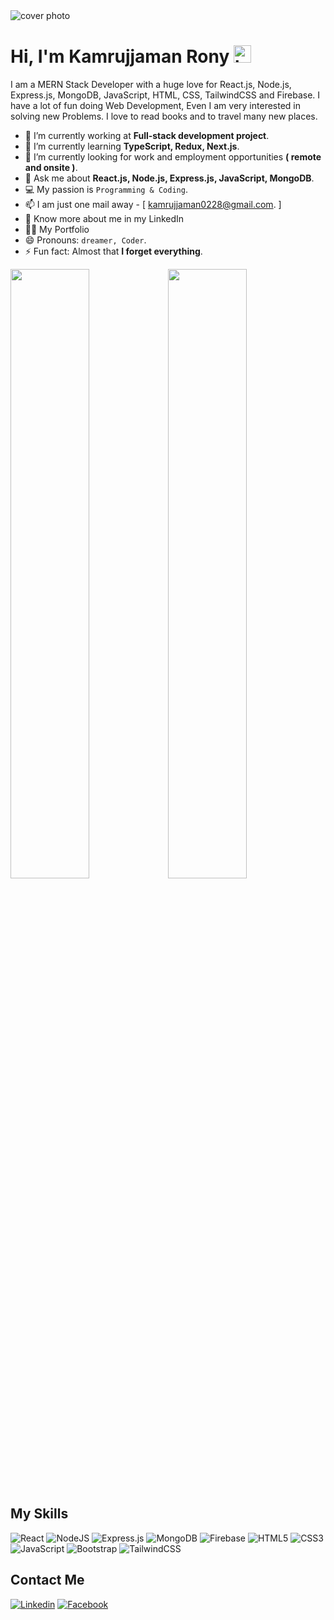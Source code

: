 <div class="align-center">
<img src="https://i.ibb.co/PMR5W1t/kamrujjaman-github-cover.png" alt="cover photo" />
</div>

# Hi, I'm Kamrujjaman Rony <img src="https://user-images.githubusercontent.com/1303154/88677602-1635ba80-d120-11ea-84d8-d263ba5fc3c0.gif" width="28px" height="28px" alt="hi">

I am a MERN Stack Developer with a huge love for React.js, Node.js, Express.js, MongoDB, JavaScript, HTML, CSS, TailwindCSS and Firebase. I have a lot of fun doing Web Development, Even I am very interested in solving new Problems. I love to read books and to travel many new places.

- 🔭 I’m currently working at **Full-stack development project**.
- 🌱 I’m currently learning **TypeScript, Redux, Next.js**.
- 👯 I’m currently looking for work and employment opportunities **( remote and onsite )**.
- 💬 Ask me about **React.js, Node.js, Express.js, JavaScript, MongoDB**.
- :computer: My passion is `Programming & Coding`.
- 📫 I am just one mail away - [ kamrujjaman0228@gmail.com. ]
- 📄 Know more about me in my LinkedIn []()
- 👨‍💻 My Portfolio []()
- 😄 Pronouns: `dreamer, Coder`.
- ⚡ Fun fact: Almost that **I forget everything**.
<div>
<img width="50%" src="https://github-readme-stats.vercel.app/api?username=KamrujjamanRony&theme=radical" alt="" /><img width="50%" src="https://github-readme-stats.vercel.app/api/top-langs/?username=KamrujjamanRony&layout=compact" alt="" />
</div>

## My Skills

![React](https://img.shields.io/badge/react-%2320232a.svg?style=for-the-badge&logo=react&logoColor=%2361DAFB)
![NodeJS](https://img.shields.io/badge/node.js-6DA55F?style=for-the-badge&logo=node.js&logoColor=white)
![Express.js](https://img.shields.io/badge/express.js-%23404d59.svg?style=for-the-badge&logo=express&logoColor=%2361DAFB)
![MongoDB](https://img.shields.io/badge/MongoDB-%234ea94b.svg?style=for-the-badge&logo=mongodb&logoColor=white)
![Firebase](https://img.shields.io/badge/Firebase-039BE5?style=for-the-badge&logo=Firebase&logoColor=white)
![HTML5](https://img.shields.io/badge/html5-%23E34F26.svg?style=for-the-badge&logo=html5&logoColor=white)
![CSS3](https://img.shields.io/badge/css3-%231572B6.svg?style=for-the-badge&logo=css3&logoColor=white)
![JavaScript](https://img.shields.io/badge/javascript-%23323330.svg?style=for-the-badge&logo=javascript&logoColor=%23F7DF1E)
![Bootstrap](https://img.shields.io/badge/bootstrap-%23563D7C.svg?style=for-the-badge&logo=bootstrap&logoColor=white)
![TailwindCSS](https://img.shields.io/badge/tailwindcss-%2338B2AC.svg?style=for-the-badge&logo=tailwind-css&logoColor=white)

## Contact Me

[![Linkedin](https://img.shields.io/badge/LinkedIn-0077B5?style=for-the-badge&logo=linkedin&logoColor=white)](https://www.linkedin.com/in/kamrujjaman-rony-1b4511251/) 
[![Facebook](https://img.shields.io/badge/Facebook-1877F2?style=for-the-badge&logo=facebook&logoColor=white)](https://www.facebook.com/kmRony1997/) 
